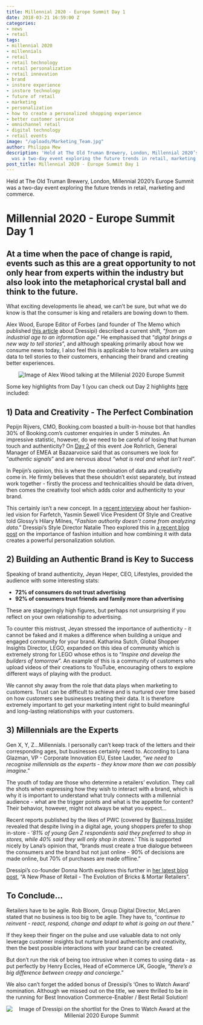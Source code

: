 ```yaml
---
title: Millennial 2020 - Europe Summit Day 1
date: 2018-03-21 16:59:00 Z
categories:
- news
- retail
tags:
- millennial 2020
- millennials
- retail
- retail technology
- retail personalization
- retail innovation
- brand
- instore experience
- instore technology
- future of retail
- marketing
- personalization
- how to create a personalized shopping experience
- better customer service
- omnichannel retail
- digital technology
- retail events
image: "/uploads/Marketing_Team.jpg"
author: Philippa Mew
description: 'Held at The Old Truman Brewery, London, Millennial 2020’s Europe Summit
  was a two-day event exploring the future trends in retail, marketing and commerce. '
post_title: Millennial 2020 - Europe Summit Day 1
---
```


Held at The Old Truman Brewery, London, Millennial 2020’s Europe Summit was a two-day event exploring the future trends in retail, marketing and commerce. 

# Millennial 2020 - Europe Summit Day 1

## At a time when the pace of change is rapid, events such as this are a great opportunity to not only hear from experts within the industry but also look into the metaphorical crystal ball and think to the future. 

What exciting developments lie ahead, we can’t be sure, but what we do know is that the consumer is king and retailers are bowing down to them.

Alex Wood, Europe Editor of Forbes (and founder of The Memo which published [this article](https://www.thememo.com/2016/07/18/why-confidence-is-so-crucial-for-the-future-of-online-clothes-shopping/) about Dressipi) described a current shift, “*from an industrial age to an information age*.” He emphasised that “*digital brings a new way to tell stories*”, and although speaking primarily about how we consume news today, I also feel this is applicable to how retailers are using data to tell stories to their customers, enhancing their brand and creating better experiences. 

<p style="text-align:center"><img style="margin-left: 0px" alt="Image of Alex Wood talking at the Millenial 2020 Europe Summit" src="/uploads/Alex_Wood.jpg"/></p>

Some key highlights from Day 1 (you can check out Day 2 highlights [here](https://dressipi.com/blog/millennial-2020-europe-summit-day-2/) included:

## 1) Data and Creativity - The Perfect Combination

Pepijn Rijvers, CMO, Booking.com boasted a built-in-house bot that handles 30% of Booking.com’s customer enquiries in under 5 minutes.  An impressive statistic, however, do we need to be careful of losing that human touch and authenticity? On [Day 2](https://dressipi.com/blog/millennial-2020-europe-summit-day-2/) of this event Joe Rohrlich, General Manager of EMEA at Bazaarvoice said that as consumers we look for “*authentic signals*” and are nervous about “*what is real and what isn’t real*”.

In Pepijn’s opinion, this is where the combination of data and creativity come in. He firmly believes that these shouldn’t exist separately, but instead work together - firstly the process and technicalities should be data driven, then comes the creativity tool which adds color and authenticity to your brand.

This certainly isn’t a new concept. In a [recent interview](https://www.glossy.co/ecommerce/farfetchs-vp-of-creative-yasmin-sewell-fashion-authority-doesnt-come-from-analyzing-data) about her fashion-led vision for Farfetch, Yasmin Sewell Vice President Of Style and Creative told Glossy’s Hilary Milnes, “*Fashion authority doesn’t come from analyzing data*.” Dressipi’s Style Director Natalie Theo explored this in [a recent blog post](https://dressipi.com/blog/fashion-plus-data-equals-a-match-made-in-personalization-heaven/) on the importance of fashion intuition and how combining it with data creates a powerful personalization solution.

## 2) Building an Authentic Brand is Key to Success

Speaking of brand authenticity, Jeyan Heper, CEO, Lifestyles, provided the audience with some interesting stats: 

* **72% of consumers do not trust advertising**
* **92% of consumers trust friends and family more than advertising**

These are staggeringly high figures, but perhaps not unsurprising if you reflect on your own relationship to advertising.

To counter this mistrust, Jeyan stressed the importance of authenticity - it cannot be faked and it makes a difference when building a unique and engaged community for your brand. Katharina Sutch, Global Shopper Insights Director, LEGO, expanded on this idea of community which is extremely strong for LEGO whose ethos is to “*Inspire and develop the builders of tomorrow*”. An example of this is a community of customers who upload videos of their creations to YouTube, encouraging others to explore different ways of playing with the product.

We cannot shy away from the role that data plays when marketing to customers. Trust can be difficult to achieve and is nurtured over time based on how customers see businesses treating their data. It is therefore extremely important to get your marketing intent right to build meaningful and long-lasting relationships with your customers.


## 3) Millennials are the Experts

Gen X, Y, Z...Millennials. I personally can’t keep track of the letters and their corresponding ages, but businesses certainly need to. According to Lana Glazman, VP - Corporate Innovation EU, Estee Lauder, “*we need to recognise millennials as the experts - they know more than we can possibly imagine*.”

The youth of today are those who determine a retailers’ evolution. They call the shots when expressing how they wish to interact with a brand, which is why it is important to understand what truly connects with a millennial audience - what are the trigger points and what is the appetite for content? Their behavior, however, might not always be what you expect... 

Recent reports published by the likes of PWC (covered by [Business Insider](http://uk.businessinsider.com/generation-z-vs-millennials-in-shopping-2017-10) revealed that despite living in a digital age, young shoppers prefer to shop in-store - ‘*81% of young Gen Z respondents said they preferred to shop in stores, while 40% said they will only shop in stores*.’ This is supported nicely by Lana’s opinion that, “brands must create a true dialogue between the consumers and the brand but not just online - 90% of decisions are made online, but 70% of purchases are made offline.”

Dressipi’s co-founder Donna North explores this further in [her latest blog post](https://dressipi.com/blog/new-phase-of-retail-evolution-bricks-and-mortar-retailers/), “A New Phase of Retail - The Evolution of Bricks & Mortar Retailers”.

## To Conclude…

Retailers have to be agile. Rob Bloom, Group Digital Director, McLaren stated that no business is too big to be agile. They have to, “*continue to reinvent - react, respond, change and adapt to what is going on out there*.” 

If they keep their finger on the pulse and use valuable data to not only leverage customer insights but nurture brand authenticity and creativity, then the best possible interactions with your brand can be created. 

But don’t run the risk of being too intrusive when it comes to using data - as put perfectly by Henry Eccles, Head of eCommerce UK, Google, “*there’s a big difference between creepy and concierge*.”

We also can’t forget the added bonus of Dressipi’s ‘Ones to Watch Award’ nomination. Although we missed out on the title, we were thrilled to be in the running for Best Innovation Commerce-Enabler / Best Retail Solution!

<p style="text-align:center"><img style="margin-left: 0px" alt="Image of Dressipi on the shortlist for the Ones to Watch Award at the Millenial 2020 Europe Summit" src="/uploads/Awards.JPG"/></p>